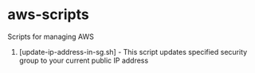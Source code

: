 # aws-scripts
Scripts for managing AWS 

1. [update-ip-address-in-sg.sh] - This script updates specified security group to your current public IP address
